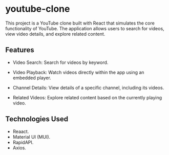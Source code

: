# youtube-clone
This project is a YouTube clone built with React that simulates the core functionality of YouTube. The application allows users to search for videos, view video details, and explore related content.

## Features
+ Video Search: Search for videos by keyword.
- Video Playback: Watch videos directly within the app using an embedded player.
* Channel Details: View details of a specific channel, including its videos.
+ Related Videos: Explore related content based on the currently playing video.

## Technologies Used
+ Reaact.
+ Material UI (MUI).
+ RapidAPI.
+ Axios.
